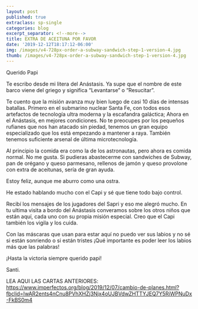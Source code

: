 ```yaml
---
layout: post
published: true
extraclass: sp-single
categories: blog
excerpt_separator: <!--more-->
title: EXTRA DE ACEITUNA POR FAVOR
date: '2019-12-12T18:17:12-06:00'
img: /images/v4-728px-order-a-subway-sandwich-step-1-version-4.jpg
thumb: /images/v4-728px-order-a-subway-sandwich-step-1-version-4.jpg
---
```

Querido Papi

Te escribo desde mi litera del Anástasis. Ya supe que el nombre de este barco viene del griego y significa “Levantarse” o “Resucitar”. 

<!--more-->

Te cuento que la misión avanza muy bien luego de casi 10 días de intensas batallas.  Primero en el submarino nuclear Santa Fe, con todos esos artefactos de tecnología ultra moderna y la escafandra galáctica; Ahora en el Anástasis, en mejores condiciones. No te preocupes por los pequeños rufianes que nos han atacado sin piedad, tenemos un gran equipo especializado que los está empezando a mantener a raya. También tenemos suficiente arsenal de última microtecnología. 

Al principio la comida era como la de los astronautas, pero ahora es comida normal. No me gusta. Si pudieras abastecerme con sandwiches de Subway, pan de orégano y queso parmesano, rellenos de jamón y queso provolone con extra de aceitunas, sería de gran ayuda. 

Estoy feliz, aunque me aburro como una ostra. 

He estado hablando mucho con el Capi y sé que tiene todo bajo control.  

Recibí los mensajes de los jugadores del Sapri y eso me alegró mucho. En tu ultima visita a bordo del Anástasis converamos sobre los otros niños que están aquí, cada uno con su propia misión especial. Creo que el Capi también los vigila y los cuida. 

Con las máscaras que usan para estar aquí no puedo ver sus labios y no sé si están sonriendo o si están tristes ¡Qué importante es poder leer los labios más que las palabras!

¡Hasta la victoria siempre querido papi!

Santi.

LEA AQUI LAS CARTAS ANTERIORES: https://www.imperfectos.org/blog/2019/12/07/cambio-de-planes.html?fbclid=IwAR2ents4nCnu8PVhXHZj3Njx4oUJBVdwZHTTYJEQ7Y5RiWPNuDx-FkBS0m4
